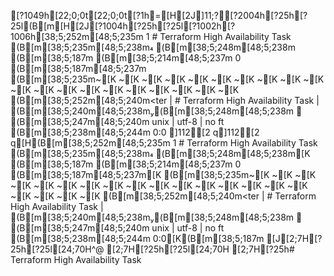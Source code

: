 [?1049h[22;0;0t[22;0;0t[?1h=[H[2J]11;?[?2004h[?25h[?25l(B[m[H[2J[?1004h[?25h[?25l[?1002h[?1006h[38;5;252m[48;5;235m 1 # Terraform High Availability Task (B[m[38;5;235m[48;5;238m (B[m[38;5;248m[48;5;238m                                        
(B[m[38;5;187m  (B[m[38;5;214m[48;5;237m  0 (B[m[38;5;187m[48;5;237m                                                                          
(B[m[38;5;235m~[K
~[K
~[K
~[K
~[K
~[K
~[K
~[K
~[K
~[K
~[K
~[K
~[K
~[K
~[K
~[K
~[K
~[K
~[K
~[K
(B[m[38;5;252m[48;5;240m<ter | # Terraform High Availability Task |   (B[m[38;5;240m[48;5;238m(B[m[38;5;248m[48;5;238m  (B[m[38;5;247m[48;5;240m unix | utf-8 | no ft (B[m[38;5;238m[48;5;244m   0:0  ]112[2 q]112[2 q[H(B[m[38;5;252m[48;5;235m 1 # Terraform High Availability Task (B[m[38;5;235m[48;5;238m (B[m[38;5;248m[48;5;238m[K
(B[m[38;5;187m  (B[m[38;5;214m[48;5;237m  0 (B[m[38;5;187m[48;5;237m[K
(B[m[38;5;235m~[K
~[K
~[K
~[K
~[K
~[K
~[K
~[K
~[K
~[K
~[K
~[K
~[K
~[K
~[K
~[K
~[K
~[K
~[K
~[K
(B[m[38;5;252m[48;5;240m<ter | # Terraform High Availability Task |   (B[m[38;5;240m[48;5;238m(B[m[38;5;248m[48;5;238m  (B[m[38;5;247m[48;5;240m unix | utf-8 | no ft (B[m[38;5;238m[48;5;244m   0:0[K(B[m[38;5;187m
[J[2;7H[?25h[?25l[24;70H^@        [2;7H[?25h[?25l[24;70H  [2;7H[?25h# Terraform High Availability Task
